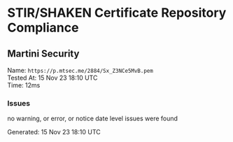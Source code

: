 # STIR/SHAKEN Certificate Repository Compliance

## Martini Security

Name: `https://p.mtsec.me/2884/Sx_Z3NCe5MvB.pem`\
Tested At: 15 Nov 23 18:10 UTC\
Time: 12ms

### Issues

no warning, or error, or notice date level issues were found

Generated: 15 Nov 23 18:10 UTC